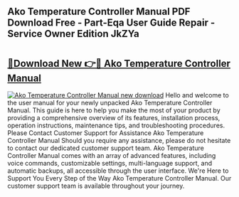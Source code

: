 ## Ako Temperature Controller Manual PDF Download Free - Part-Eqa User Guide Repair - Service Owner Edition JkZYa

# <h2><a href="http://bc27750.oget.top/?id=Ako+Temperature+Controller+Manual">🔗Download New 👉🔴 Ako Temperature Controller Manual</a></h2>

[![Ako Temperature Controller Manual new download](https://i.imgur.com/5g1atiW.png)](http://bc27750.oget.top/?id=Ako+Temperature+Controller+Manual)
Hello and welcome to the user manual for your newly unpacked Ako Temperature Controller Manual. This guide is here to help you make the most of your product by providing a comprehensive overview of its features, installation process, operation instructions, maintenance tips, and troubleshooting procedures. Please Contact Customer Support for Assistance Ako Temperature Controller Manual Should you require any assistance, please do not hesitate to contact our dedicated customer support team. Ako Temperature Controller Manual comes with an array of advanced features, including voice commands, customizable settings, multi-language support, and automatic backups, all accessible through the user interface. We're Here to Support You Every Step of the Way Ako Temperature Controller Manual. Our customer support team is available throughout your journey.
